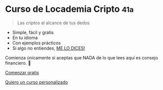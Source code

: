 # Curso de Locademia Cripto <small>41a</small>

>Las _criptos_ al alcance de tus dedos

- Simple, fácil y gratis
- En tu idioma
- Con ejemplos prácticos
- Si algo no entiendes, [ME LO DICES!](https://t.me/walddo)

Comienza únicamente si aceptas que NADA de lo que lees aquí es consejo financiero. 🧉

[Comenzar gratis](#curso)

[Quiero un curso personalizado](https://www.locademiacripto.com/p/cursos.html)

